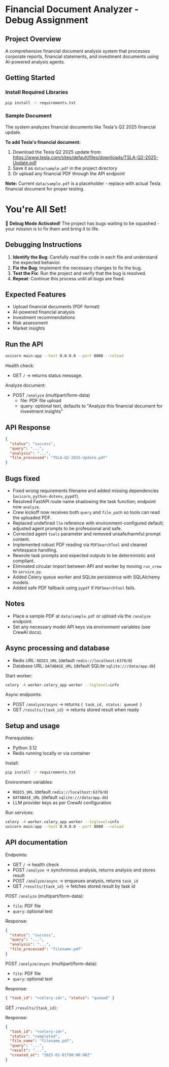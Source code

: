 # Financial Document Analyzer - Debug Assignment

## Project Overview
A comprehensive financial document analysis system that processes corporate reports, financial statements, and investment documents using AI-powered analysis agents.

## Getting Started

### Install Required Libraries
```sh
pip install -r requirements.txt
```

### Sample Document
The system analyzes financial documents like Tesla's Q2 2025 financial update.

**To add Tesla's financial document:**
1. Download the Tesla Q2 2025 update from: https://www.tesla.com/sites/default/files/downloads/TSLA-Q2-2025-Update.pdf
2. Save it as `data/sample.pdf` in the project directory
3. Or upload any financial PDF through the API endpoint

**Note:** Current `data/sample.pdf` is a placeholder - replace with actual Tesla financial document for proper testing.

# You're All Set!
🐛 **Debug Mode Activated!** The project has bugs waiting to be squashed - your mission is to fix them and bring it to life.

## Debugging Instructions

1. **Identify the Bug**: Carefully read the code in each file and understand the expected behavior.
2. **Fix the Bug**: Implement the necessary changes to fix the bug.
3. **Test the Fix**: Run the project and verify that the bug is resolved.
4. **Repeat**: Continue this process until all bugs are fixed.

## Expected Features
- Upload financial documents (PDF format)
- AI-powered financial analysis
- Investment recommendations
- Risk assessment
- Market insights

## Run the API

```sh
uvicorn main:app --host 0.0.0.0 --port 8000 --reload
```

Health check:

- GET `/` → returns status message.

Analyze document:

- POST `/analyze` (multipart/form-data)
  - file: PDF file upload
  - query: optional text, defaults to "Analyze this financial document for investment insights"

## API Response

```json
{
  "status": "success",
  "query": "...",
  "analysis": "...",
  "file_processed": "TSLA-Q2-2025-Update.pdf"
}
```

## Bugs fixed

- Fixed wrong requirements filename and added missing dependencies (`uvicorn`, `python-dotenv`, `pypdf`).
- Resolved FastAPI route name shadowing the task function; endpoint now `analyze`.
- Crew kickoff now receives both `query` and `file_path` so tools can read the uploaded PDF.
- Replaced undefined `llm` reference with environment-configured default; adjusted agent prompts to be professional and safe.
- Corrected agent `tools` parameter and removed unsafe/harmful prompt content.
- Implemented robust PDF reading via `PDFSearchTool` and cleaned whitespace handling.
- Rewrote task prompts and expected outputs to be deterministic and compliant.
- Eliminated circular import between API and worker by moving `run_crew` to `service.py`.
- Added Celery queue worker and SQLite persistence with SQLAlchemy models.
- Added safe PDF fallback using `pypdf` if `PDFSearchTool` fails.

## Notes

- Place a sample PDF at `data/sample.pdf` or upload via the `/analyze` endpoint.
- Set any necessary model API keys via environment variables (see CrewAI docs).

## Async processing and database

- Redis URL: `REDIS_URL` (default `redis://localhost:6379/0`)
- Database URL: `DATABASE_URL` (default SQLite `sqlite:///data/app.db`)

Start worker:

```sh
celery -A worker.celery_app worker --loglevel=info
```

Async endpoints:

- POST `/analyze/async` → returns `{ task_id, status: queued }`
- GET `/results/{task_id}` → returns stored result when ready

## Setup and usage

Prerequisites:

- Python 3.12
- Redis running locally or via container

Install:

```sh
pip install -r requirements.txt
```

Environment variables:

- `REDIS_URL` (default `redis://localhost:6379/0`)
- `DATABASE_URL` (default `sqlite:///data/app.db`)
- LLM provider keys as per CrewAI configuration

Run services:

```sh
celery -A worker.celery_app worker --loglevel=info
uvicorn main:app --host 0.0.0.0 --port 8000 --reload
```

## API documentation

Endpoints:

- GET `/` → health check
- POST `/analyze` → synchronous analysis, returns analysis and stores result
- POST `/analyze/async` → enqueues analysis, returns `task_id`
- GET `/results/{task_id}` → fetches stored result by task id

POST `/analyze` (multipart/form-data):

- `file`: PDF file
- `query`: optional text

Response:

```json
{
  "status": "success",
  "query": "...",
  "analysis": "...",
  "file_processed": "filename.pdf"
}
```

POST `/analyze/async` (multipart/form-data):

- `file`: PDF file
- `query`: optional text

Response:

```json
{ "task_id": "<celery-id>", "status": "queued" }
```

GET `/results/{task_id}`:

Response:

```json
{
  "task_id": "<celery-id>",
  "status": "completed",
  "file_name": "filename.pdf",
  "query": "...",
  "result": "...",
  "created_at": "2025-01-01T00:00:00Z"
}
```
